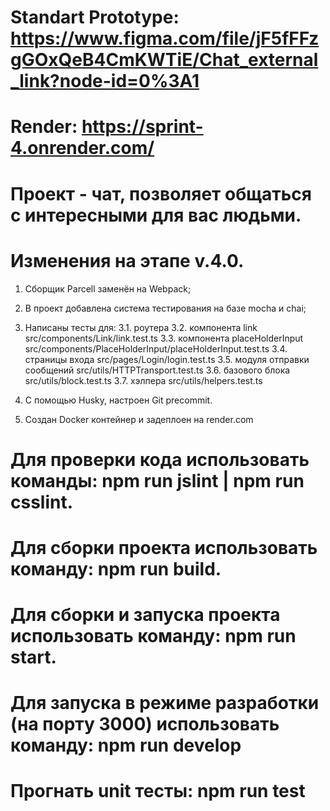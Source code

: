 # Standart Prototype: https://www.figma.com/file/jF5fFFzgGOxQeB4CmKWTiE/Chat_external_link?node-id=0%3A1

# Render: https://sprint-4.onrender.com/

# Проект - чат, позволяет общаться с интересными для вас людьми.

# Изменения на этапе v.4.0.

1. Сборщик Parcell заменён на Webpack;

2. В проект добавлена система тестирования на базе mocha и chai;

3. Написаны тесты для:
   3.1. роутера
   3.2. компонента link src/components/Link/link.test.ts
   3.3. компонента placeHolderInput src/components/PlaceHolderInput/placeHolderInput.test.ts
   3.4. страницы входа src/pages/Login/login.test.ts
   3.5. модуля отправки сообщений src/utils/HTTPTransport.test.ts
   3.6. базового блока src/utils/block.test.ts
   3.7. хэлпера src/utils/helpers.test.ts

4. С помощью Husky, настроен Git precommit.

5. Создан Docker контейнер и задеплоен на render.com

# Для проверки кода использовать команды: npm run jslint | npm run csslint.

# Для сборки проекта использовать команду: npm run build.

# Для сборки и запуска проекта использовать команду: npm run start.

# Для запуска в режиме разработки (на порту 3000) использовать команду: npm run develop

# Прогнать unit тесты: npm run test
